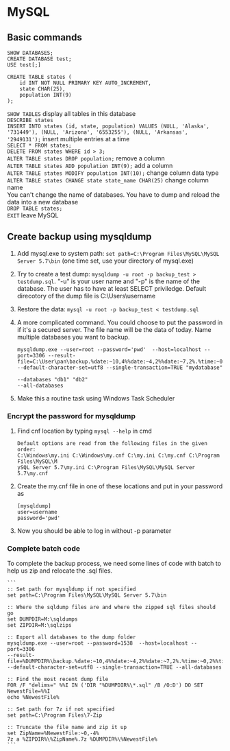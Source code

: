 # MySQL


## Basic commands
`SHOW DATABASES;`  
`CREATE DATABASE test;`  
`USE test[;]`  
```
CREATE TABLE states (
    id INT NOT NULL PRIMARY KEY AUTO_INCREMENT, 
    state CHAR(25), 
    population INT(9)
);
```
`SHOW TABLES` display all tables in this database  
`DESCRIBE states`  
`INSERT INTO states (id, state, population) VALUES (NULL, 'Alaska', '731449'), (NULL, 'Arizona', '6553255'), (NULL, 'Arkansas', '2949131');` insert multiple entries at a time  
`SELECT * FROM states;`  
`DELETE FROM states WHERE id > 3;`  
`ALTER TABLE states DROP population;` remove a column   
`ALTER TABLE states ADD population INT(9);` add a column  
`ALTER TABLE states MODIFY population INT(10);` change column data type  
`ALTER TABLE states CHANGE state state_name CHAR(25)` change column name  
You can't change the name of databases. You have to dump and reload the data into a new database     
`DROP TABLE states;`  
`EXIT` leave MySQL  


## Create backup using mysqldump
1. Add mysql.exe to system path: `set path=C:\Program Files\MySQL\MySQL Server 5.7\bin` (one time set, use your directory of mysql.exe)
2. Try to create a test dump: `mysqldump -u root -p backup_test > testdump.sql`. "-u" is your user name and "-p" is the name of the database. The user has to have at least SELECT priviledge. Default direcotory of the dump file is C:\Users\username
3. Restore the data: `mysql -u root -p backup_test < testdump.sql`
4. A more complicated command. You could choose to put the password in if it's a secured server. The file name will  be the data of today. Name multiple databases you want to backup.  

    ```
    mysqldump.exe --user=root --password='pwd'  --host=localhost --port=3306 --result-file=C:\User\pan\backup.%date:~10,4%%date:~4,2%%date:~7,2%.%time:~0,2%%time:~3,2%.sql" --default-character-set=utf8 --single-transaction=TRUE "mydatabase"
    ```
    `--databases "db1" "db2"`  
    `--all-databases`  
    
5. Make this a routine task using Windows Task Scheduler

### Encrypt the password for mysqldump
1. Find cnf location by typing `mysql --help` in cmd

    ```
    Default options are read from the following files in the given order:
    C:\Windows\my.ini C:\Windows\my.cnf C:\my.ini C:\my.cnf C:\Program Files\MySQL\M
    ySQL Server 5.7\my.ini C:\Program Files\MySQL\MySQL Server 5.7\my.cnf
    ```
2. Create the my.cnf file in one of these locations and put in your password as

    ```
    [mysqldump]
    user=username
    password='pwd'
    ```
3. Now you should be able to log in without -p parameter
    
### Complete batch code
To complete the backup process, we need some lines of code with batch to help us zip and relocate the .sql files.  

    ```
    :: Set path for mysqldump if not specified
    set path=C:\Program Files\MySQL\MySQL Server 5.7\bin

    :: Where the sqldump files are and where the zipped sql files should go
    set DUMPDIR=M:\sqldumps
    set ZIPDIR=M:\sqlzips

    :: Export all databases to the dump folder
    mysqldump.exe --user=root --password=1538  --host=localhost --port=3306 
    --result-file=%DUMPDIR%\backup.%date:~10,4%%date:~4,2%%date:~7,2%.%time:~0,2%%time:~3,2%.sql 
    --default-character-set=utf8 --single-transaction=TRUE --all-databases

    :: Find the most recent dump file
    FOR /F "delims=" %%I IN ('DIR "%DUMPDIR%\*.sql" /B /O:D') DO SET NewestFile=%%I
    echo %NewestFile%

    :: Set path for 7z if not specified
    set path=C:\Program Files\7-Zip

    :: Truncate the file name and zip it up
    set ZipName=%NewestFile:~0,-4%
    7z a %ZIPDIR%\%ZipName%.7z %DUMPDIR%\%NewestFile%
    ```
